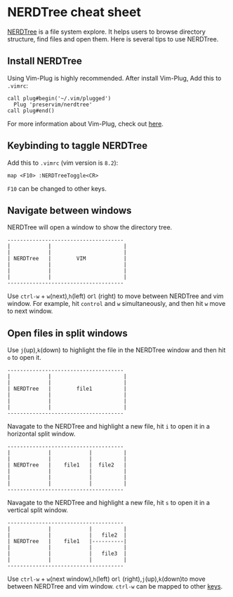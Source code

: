 # NERDTree cheat sheet
[NERDTree](https://github.com/preservim/nerdtree) is a file system explore. It helps users to browse directory structure, find files and open them. Here is several tips to use NERDTree.

## Install NERDTree
Using Vim-Plug is highly recommended. After install Vim-Plug, Add this to `.vimrc`:
```
call plug#begin('~/.vim/plugged')
  Plug 'preservim/nerdtree'
call plug#end()
```
For more information about Vim-Plug, check out [here](https://github.com/junegunn/vim-plug).

## Keybinding to taggle NERDTree
Add this to `.vimrc` (vim version is `8.2`):
```
map <F10> :NERDTreeToggle<CR>
```
`F10` can be changed to other keys.

## Navigate between windows
NERDTree will open a window to show the directory tree.
```
-------------------------------------
|            |                       |
|            |                       |
| NERDTree   |        VIM            |
|            |                       |
|            |                       |
|            |                       |
-------------------------------------
```
Use `ctrl-w` + `w`(next),`h`(left) or`l` (right) to move between NERDTree and vim window.
For example, hit `control` and `w` simultaneously, and then hit `w` move to next window.

## Open files in split windows
Use `j`(up),`k`(down) to highlight the file in the NERDTree window and then hit `o` to open it.
```
-------------------------------------
|            |                       |
|            |                       |
| NERDTree   |        file1          |
|            |                       |
|            |                       |
|            |                       |
-------------------------------------
```

Navagate to the NERDTree and highlight a new file, hit `i` to open it in a horizontal split window.
```
-------------------------------------
|            |            |          |
|            |            |          |
| NERDTree   |    file1   |  file2   |
|            |            |          |
|            |            |          |
|            |            |          |
-------------------------------------
```
Navagate to the NERDTree and highlight a new file, hit `s` to open it in a vertical split window.

```
-------------------------------------
|            |            |          |
|            |            |   file2  |
| NERDTree   |    file1   |----------|
|            |            |          |
|            |            |   file3  |
|            |            |          |
-------------------------------------
```
Use `ctrl-w` + `w`(next window),`h`(left) or`l` (right),`j`(up),`k`(down)to move between NERDTree and vim window.
`ctrl-w` can be mapped to other [keys](#Keybinding-to-taggle-NERDTree).
